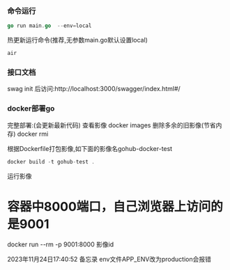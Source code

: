 ### 命令运行
```go
go run main.go  --env=local
```
热更新运行命令(推荐,无参数main.go默认设置local)
```go
air
```
### 接口文档

swag init 后访问:http://localhost:3000/swagger/index.html#/

### docker部署go 



完整部署:(会更新最新代码)
查看影像
docker images 
删除多余的旧影像(节省内存)
docker rmi <image>

根据Dockerfile打包影像,如下面的影像名gohub-docker-test
```go
docker build -t gohub-test .
```

运行影像
# 容器中8000端口，自己浏览器上访问的是9001
docker run --rm -p 9001:8000 影像id




2023年11月24日17:40:52 备忘录
env文件APP_ENV改为production会报错